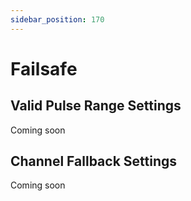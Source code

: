 ```yaml
---
sidebar_position: 170
---
```


# Failsafe

## Valid Pulse Range Settings
Coming soon
## Channel Fallback Settings
Coming soon
